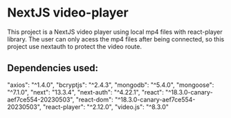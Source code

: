 # NextJS video-player

This project is a NextJS video player using local mp4 files with react-player library. The user can only acess the mp4 files after being connected, so this project use
nextauth to protect the video route.

## Dependencies used: 

"axios": "^1.4.0",
"bcryptjs": "^2.4.3",
"mongodb": "^5.4.0",
"mongoose": "^7.1.0",
"next": "13.3.4",
"next-auth": "^4.22.1",
"react": "^18.3.0-canary-aef7ce554-20230503",
"react-dom": "^18.3.0-canary-aef7ce554-20230503",
"react-player": "^2.12.0",
"video.js": "^8.3.0"


